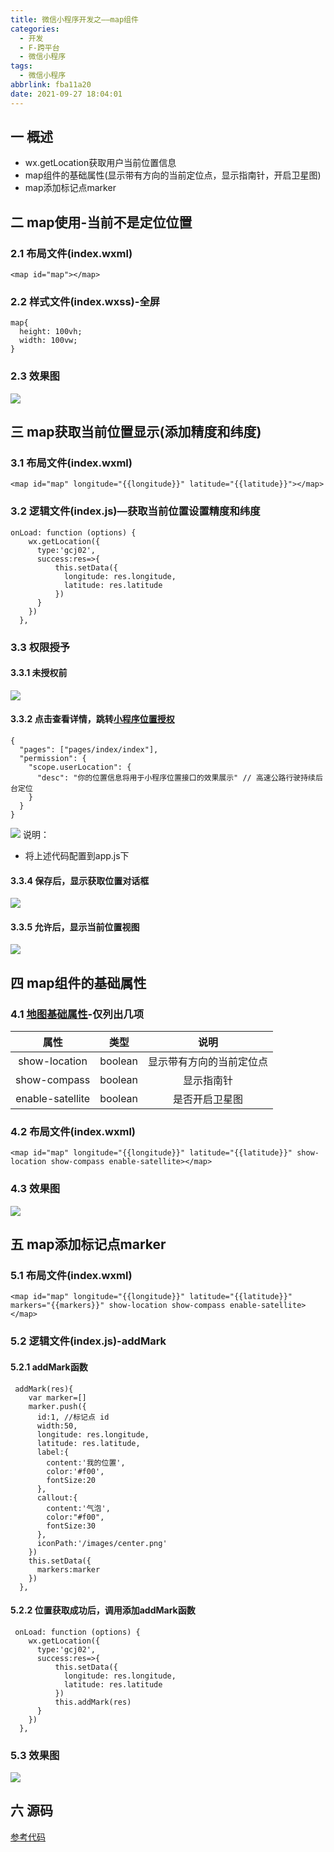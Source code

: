 ```yaml
---
title: 微信小程序开发之——map组件
categories:
  - 开发
  - F-跨平台
  - 微信小程序
tags:
  - 微信小程序
abbrlink: fba11a20
date: 2021-09-27 18:04:01
---
```

## 一 概述

* wx.getLocation获取用户当前位置信息
* map组件的基础属性(显示带有方向的当前定位点，显示指南针，开启卫星图)
* map添加标记点marker

<!--more-->

## 二 map使用-当前不是定位位置

### 2.1 布局文件(index.wxml)

```
<map id="map"></map>
```

### 2.2 样式文件(index.wxss)-全屏

```
map{
  height: 100vh;
  width: 100vw;
}
```

### 2.3 效果图

![][1]

## 三 map获取当前位置显示(添加精度和纬度)

### 3.1 布局文件(index.wxml)

```
<map id="map" longitude="{{longitude}}" latitude="{{latitude}}"></map>
```

### 3.2 逻辑文件(index.js)—获取当前位置设置精度和纬度

```
onLoad: function (options) {
    wx.getLocation({
      type:'gcj02',
      success:res=>{
          this.setData({
            longitude: res.longitude,
            latitude: res.latitude
          })
      }
    })
  },
```

### 3.3 权限授予

#### 3.3.1 未授权前

![][2]

#### 3.3.2 点击查看详情，跳转[小程序位置授权][00]

```
{
  "pages": ["pages/index/index"],
  "permission": {
    "scope.userLocation": {
      "desc": "你的位置信息将用于小程序位置接口的效果展示" // 高速公路行驶持续后台定位
    }
  }
}
```
![][3]
说明：

* 将上述代码配置到app.js下

#### 3.3.4 保存后，显示获取位置对话框
![][4]

#### 3.3.5 允许后，显示当前位置视图
![][5]

## 四 map组件的基础属性

### 4.1 [地图基础属性][01]-仅列出几项

|       属性       |  类型   |           说明           |
| :--------------: | :-----: | :----------------------: |
|  show-location   | boolean | 显示带有方向的当前定位点 |
|   show-compass   | boolean |        显示指南针        |
| enable-satellite | boolean |      是否开启卫星图      |

### 4.2 布局文件(index.wxml)

```
<map id="map" longitude="{{longitude}}" latitude="{{latitude}}" show-location show-compass enable-satellite></map>
```

### 4.3 效果图
![][6]

## 五 map添加标记点marker

### 5.1 布局文件(index.wxml)

```
<map id="map" longitude="{{longitude}}" latitude="{{latitude}}"  markers="{{markers}}" show-location show-compass enable-satellite></map>
```

### 5.2 逻辑文件(index.js)-addMark

#### 5.2.1 addMark函数

```
 addMark(res){
    var marker=[]
    marker.push({
      id:1, //标记点 id
      width:50,
      longitude: res.longitude,
      latitude: res.latitude,
      label:{
        content:'我的位置',
        color:'#f00',
        fontSize:20
      },
      callout:{
        content:'气泡',
        color:"#f00",
        fontSize:30
      },
      iconPath:'/images/center.png'
    })
    this.setData({
      markers:marker
    })
  },
```

#### 5.2.2 位置获取成功后，调用添加addMark函数

```
 onLoad: function (options) {
    wx.getLocation({
      type:'gcj02',
      success:res=>{
          this.setData({
            longitude: res.longitude,
            latitude: res.latitude
          })
          this.addMark(res)
      }
    })
  },
```

### 5.3 效果图
![][7]
## 六 源码
[参考代码](https://download.csdn.net/download/Calvin_zhou/25329453)


[00]:https://developers.weixin.qq.com/miniprogram/dev/reference/configuration/app.html#permission
[01]:https://developers.weixin.qq.com/miniprogram/dev/component/map.html
[1]:https://cdn.jsdelivr.net/gh/PGzxc/CDN@master/blog-wechat/wechat-map-first-view.png
[2]:https://cdn.jsdelivr.net/gh/PGzxc/CDN@master/blog-wechat/wechat-map-getlocation-permission.png
[3]:https://cdn.jsdelivr.net/gh/PGzxc/CDN@master/blog-wechat/wechat-map-permission-object.png
[4]:https://cdn.jsdelivr.net/gh/PGzxc/CDN@master/blog-wechat/wechat-map-permission-dyamic.png
[5]:https://cdn.jsdelivr.net/gh/PGzxc/CDN@master/blog-wechat/wechat-map-my-location.png
[6]:https://cdn.jsdelivr.net/gh/PGzxc/CDN@master/blog-wechat/wechat-map-location-compass.png
[7]:https://cdn.jsdelivr.net/gh/PGzxc/CDN@master/blog-wechat/wechat-map-marker-preview.gif